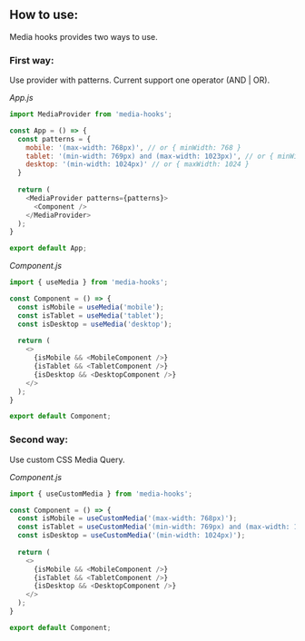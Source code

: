 ## How to use:
Media hooks provides two ways to use.

### First way:
Use provider with patterns. Current support one operator (AND | OR).

_App.js_
```js
import MediaProvider from 'media-hooks';

const App = () => {
  const patterns = {
    mobile: '(max-width: 768px)', // or { minWidth: 768 }
    tablet: '(min-width: 769px) and (max-width: 1023px)', // or { minWidth: 769, operator: 'and', maxWidth: 1023 }
    desktop: '(min-width: 1024px)' // or { maxWidth: 1024 }
  }
  
  return (
    <MediaProvider patterns={patterns}>
      <Component />
    </MediaProvider>
  );
}

export default App;
```

_Component.js_
```js
import { useMedia } from 'media-hooks';

const Component = () => {
  const isMobile = useMedia('mobile');
  const isTablet = useMedia('tablet');
  const isDesktop = useMedia('desktop');
  
  return (
    <>
      {isMobile && <MobileComponent />}
      {isTablet && <TabletComponent />}
      {isDesktop && <DesktopComponent />}
    </>
  );
}

export default Component;
```

### Second way:
Use custom CSS Media Query.

_Component.js_
```js
import { useCustomMedia } from 'media-hooks';

const Component = () => {
  const isMobile = useCustomMedia('(max-width: 768px)');
  const isTablet = useCustomMedia('(min-width: 769px) and (max-width: 1023px)');
  const isDesktop = useCustomMedia('(min-width: 1024px)');
  
  return (
    <>
      {isMobile && <MobileComponent />}
      {isTablet && <TabletComponent />}
      {isDesktop && <DesktopComponent />}
    </>
  );
}

export default Component;
```